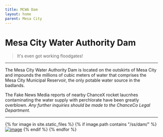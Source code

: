 ```yaml
---
title: MCWA Dam
layout: home
parent: Mesa City
---
```


# Mesa City Water Authority Dam
> It's even got working floodgates!

---

The Mesa City Water Authority Dam is located on the outskirts of Mesa City and impounds the millions of cubic meters of water that comprises the Mesa City Municipal Reservoir, the only potable water source in the badlands.

The Fake News Media reports of nearby ChanceX rocket laucnhes contaminating the water supply with perchlorate have been greatly overblown. *Any further inquiries should be made to the ChanceCo Legal Department.*

---

{% for image in site.static_files %}
{% if image.path contains "/ss/dam/" %}
<a href="{{ image.path }}"><img src="{{ image.path }}" alt="image" /></a>
{% endif %}
{% endfor %}